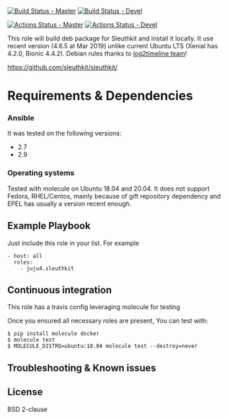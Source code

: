[![Build Status - Master](https://travis-ci.com/juju4/ansible-sleuthkit.svg?branch=master)](https://travis-ci.com/juju4/ansible-sleuthkit)
[![Build Status - Devel](https://travis-ci.com/juju4/ansible-sleuthkit.svg?branch=devel)](https://travis-ci.com/juju4/ansible-sleuthkit/branches)

[![Actions Status - Master](https://github.com/juju4/ansible-sleuthkit/workflows/AnsibleCI/badge.svg)](https://github.com/juju4/ansible-sleuthkit/actions?query=branch%3Amaster)
[![Actions Status - Devel](https://github.com/juju4/ansible-sleuthkit/workflows/AnsibleCI/badge.svg?branch=devel)](https://github.com/juju4/ansible-sleuthkit/actions?query=branch%3Adevel)

This role will build deb package for Sleuthkit and install it locally.
It use recent version (4.6.5 at Mar 2019) unlike current Ubuntu LTS (Xenial has 4.2.0, Bionic 4.4.2).
Debian rules thanks to [log2timeline team](https://github.com/log2timeline/l2tdevtools)!

https://github.com/sleuthkit/sleuthkit/

# Requirements & Dependencies

### Ansible
It was tested on the following versions:
 * 2.7
 * 2.9

### Operating systems

Tested with molecule on Ubuntu 18.04 and 20.04.
It does not support Fedora, RHEL/Centos, mainly because of gift repository dependency and EPEL has usually a version recent enough.

## Example Playbook

Just include this role in your list.
For example

```
- host: all
  roles:
    - juju4.sleuthkit
```

## Continuous integration

This role has a travis config leveraging molecule for testing

Once you ensured all necessary roles are present, You can test with:
```
$ pip install molecule docker
$ molecule test
$ MOLECULE_DISTRO=ubuntu:18.04 molecule test --destroy=never
```

## Troubleshooting & Known issues

## License

BSD 2-clause
